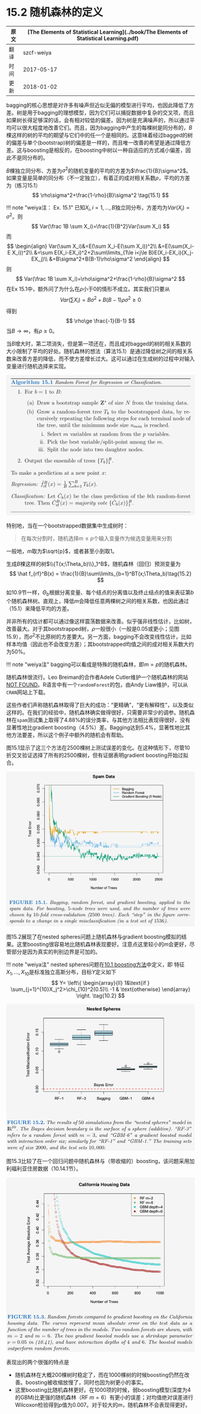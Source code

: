 # 15.2 随机森林的定义

| 原文   | [The Elements of Statistical Learning](../book/The Elements of Statistical Learning.pdf) |
| ---- | ---------------------------------------- |
| 翻译   | szcf-weiya                               |
| 时间   | 2017-05-17                               |
|更新| 2018-01-02|

bagging的核心思想是对许多有噪声但近似无偏的模型进行平均，也因此降低了方差。树是用于bagging的理想模型，因为它们可以捕捉数据中复杂的交叉项，而且如果树长得足够深的话，会有相对较低的偏差。因为树是充满噪声的，所以通过平均可以很大程度地改善它们。而且，因为bagging中产生的每棵树是同分布的，$B$棵这样的树的平均的期望与它们中的任一个是相同的。这意味着经过bagged的树的偏差与单个(bootstrap)树的偏差是一样的，而且唯一改善的希望是通过降低方差。这与boosting是相反的，在boosting中树以一种自适应的方式减小偏差，因此不是同分布的。

$B$棵独立同分布、方差为$\sigma^2$的随机变量的平均的方差为$\frac{1}{B}\sigma^2$。如果变量是简单的同分布（不一定独立），有着正的成对相关系数$\rho$，平均的方差为（练习15.1）
$$
\rho\sigma^2+\frac{1-\rho}{B}\sigma^2 \tag{15.1}
$$

!!! note "weiya注： Ex. 15.1"
    已知$X_i,i=1,\ldots, B$独立同分布，方差均为$Var(X_i)=\sigma^2$。则
    $$
    Var(\frac 1B \sum X_i)=\frac{1}{B^2}Var(\sum X_i)
    $$
    而
    $$
    \begin{align}
    Var(\sum X_i)&=E(\sum X_i-E(\sum X_i))^2\\
    &=E(\sum(X_i-E X_i))^2\\
    &=\sum E(X_i-EX_i)^2+2\sum\limits_{1\le i<j\le B}E(X_i-EX_i)(X_j-EX_j)\\
    &=B\sigma^2+B(B-1)\rho\sigma^2
    \end{align}
    $$
    则
    $$
    Var(\frac 1B \sum X_i)=\rho\sigma^2+\frac{1-\rho}{B}\sigma^2
    $$
    在Ex 15.1中，额外问了为什么在$\rho$小于0的情形不成立。其实我们只要从
    $$
    Var(\sum  X_i)=B\sigma^2+B(B-1)\rho\sigma^2\ge 0
    $$
    得到
    $$
    \rho\ge \frac{-1}{B-1}
    $$
    当$B\rightarrow \infty$，有$\rho\ge 0$。

当$B$增大时，第二项消失，但是第一项还在，而且成对bagged的树的相关系数的大小限制了平均的好处。随机森林的想法（算法15.1）是通过降低树之间的相关系数来改善方差的降低，而不使方差增长过大。这可以通过在生成树的过程中对输入变量进行随机选择来实现。

![](../img/15/alg15.1.png)

特别地，当在一个bootstrapped数据集中生成树时：

> 在每次分割时，随机选择$m\le p$个输入变量作为候选变量用来分割

一般地，$m$取为$\sqrt{p}$，或者甚至小到取1。

生成$B$棵这样的树$\\{T(x;\Theta_b)\\}_1^B$，随机森林（回归）预测变量为
$$
\hat f_{rf}^B(x) = \frac{1}{B}\sum\limits_{b=1}^BT(x;\Theta_b)\tag{15.2}
$$

如10.9节一样，$\Theta_b$根据分离变量、每个结点的分离值以及终止结点的值来表征第$b$个随机森林树。直观上，降低$m$会降低任意两棵树之间的相关系数，也因此通过（15.1）来降低平均的方差。

并非所有的估计都可以通过像这样震荡数据来改善。似乎强非线性估计，比如树，改善最大。对于其bootstrapped树，$\rho$一般很小（一般是0.05或更小；见图15.9），而$\sigma^2$不比原树的方差要大。另一方面，bagging不会改变线性估计，比如样本均值（因此也不会改变方差）；其bootstrapped均值之间的成对相关系数大约为50%。

!!! note "weiya注"
    bagging可以看成是特殊的随机森林，即$m=p$的随机森林。

随机森林很流行。Leo Breiman的合作者Adele Cutler维护一个随机森林的网站[NOT FOUND](http://www.math.usu.edu/∼adele/forests/)。R语言中有一个`randomForest`的包，由Andy Liaw维护，可以从`CRAN`网站上下载。

这些作者们声称随机森林取得了巨大的成功：“更精确”，“更有解释性”，以及类似这样的。在我们的经验中，随机森林确实做得很好，只需要非常少的调参。随机森林在`spam`测试集上取得了4.88%的误分类率，与其他方法相比表现得很好，没有显著性地比gradient boosting（4.5%）差。Bagging达到5.4%，显著性地比其他方法要差，所以这个例子中额外的随机会有帮助。

图15.1显示了这三个方法在2500棵树上测试误差的变化。在这种情形下，尽管10折交叉验证选择了所有的2500棵树，但有证据表明gradient boosting开始过拟合。

![](../img/15/fig15.1.png)

图15.2展现了在nested spheres问题上随机森林与gradient boosting模拟的结果。这里boosting很容易地比随机森林表现要好。注意点这里较小的$m$会更好，尽管部分是因为真实的判别边界是可加的。

!!! note "weiya注"
    nested spheres问题在[10.1 boosting方法](https://esl.hohoweiya.xyz/10%20Boosting%20and%20Additive%20Trees/10.1%20Boosting%20Methods/index.html)中定义，即
    特征$X_1,\ldots,X_{10}$是标准独立高斯分布，目标$Y$定义如下
    $$
    Y=
    \left\{
    \begin{array}{ll}
    1&\text{if } \sum_{j=1}^{10}X_j^2>\chi_{10}^2(0.5)\\
    -1 & \text{otherwise}
    \end{array}
    \right.
    \tag{10.2}
    $$

![](../img/15/fig15.2.png)

图15.3比较了在一个回归问题中随机森林与（带收缩的）boosting，该问题采用加利福利亚住房数据（10.14.1节）。

![](../img/15/fig15.3.png)

表现出的两个很强的特点是

- 随机森林在大概200棵树时稳定了，而在1000棵树的时候boosting仍然在改善。boosting被收缩放慢了，同时也因为树更小的事实。
- 这里boosting比随机森林更好。在1000项的时候，弱boosting模型(深度为4的GBM)比更强的随机森林（RF $m=6$）有更小的误差；对均值绝对误差进行Wilcoxon检验得到$p$值为0.007。对于较大的$m$，随机森林不会表现得更好。

